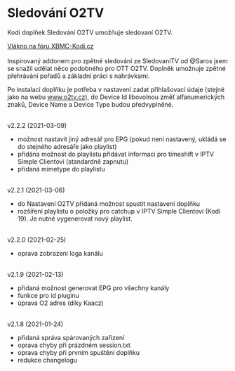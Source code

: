 <h1>Sledování O2TV</h1>
<p>
Kodi doplňek Sledování O2TV umožňuje sledovaní O2TV.
<p>
<a href="https://www.xbmc-kodi.cz/prispevek-zpetne-sledovani-o2tv-ott">Vlákno na fóru XBMC-Kodi.cz</a><br><br>
Inspirovaný addonem pro zpětné sledování ze SledovaniTV od @Saros  jsem se snažil udělat něco podobného pro OTT O2TV. Doplněk umožnuje zpětné přehrávání pořadů a základní práci s nahrávkami.

Po instalaci doplňku je potřeba v nastavení zadat přihlašovací údaje (stejné jako na webu www.o2tv.cz), do Device Id libovolnou změť alfanumerických znaků, Device Name a Device Type budou předvyplněné.<br><br>

v2.2.2 (2021-03-09)<br>
- možnost nastavit jiný adresář pro EPG (pokud není nastavený, ukládá se do stejného adresáře jako playlist)<br>
- přidána možnost do playlistu přidávat informaci pro timeshift v IPTV Simple Clientovi (standardně zapnutu)<br>
- přidaná mimetype do playlistu<br><br>

v2.2.1 (2021-03-06)<br>
- do Nastavení O2TV přidaná možnost spustit nastavení doplňku<br>
- rozšíření playlistu o položky pro catchup v IPTV Simple Clientovi (Kodi 19). Je nutné vygenerovat nový playlist.<br><br>

v2.2.0 (2021-02-25)<br>
- oprava zobrazení loga kanálu<br><br>

v2.1.9 (2021-02-13)<br>
- přidaná možnost generovat EPG pro všechny kanály<br>
- funkce pro id pluginu<br>
- úprava O2 adres (díky Kaacz)<br><br>

v2.1.8 (2021-01-24)<br>
- přidaná správa spárovaných zařízení<br>
- oprava chyby při prázdném session.txt<br>
- oprava chyby pří prvním spuštění doplňku<br>
- redukce changelogu<br><br>

</p>
